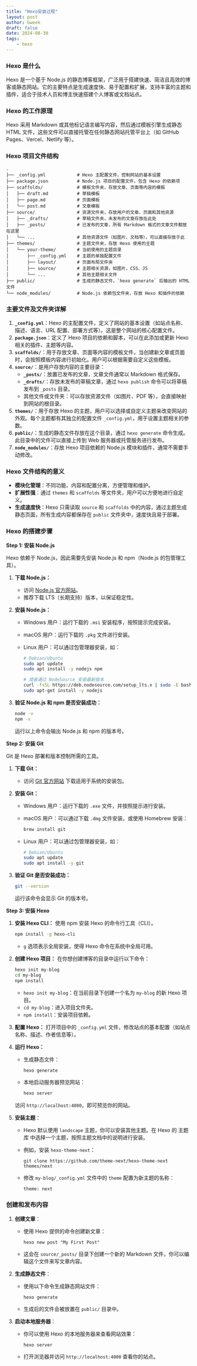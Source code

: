 ```yaml
---
title: "Hexo安装过程" 
layout: post
author: Gweek
draft: false
date: 2024-08-30
tags:
    - hexo
---
```

### Hexo 是什么

Hexo 是一个基于 Node.js 的静态博客框架，广泛用于搭建快速、简洁且高效的博客或静态网站。它的主要特点是生成速度快、易于配置和扩展，支持丰富的主题和插件，适合于技术人员和博主快速搭建个人博客或文档站点。

### Hexo 的工作原理

Hexo 采用 Markdown 或其他标记语言编写内容，然后通过模板引擎生成静态 HTML 文件，这些文件可以直接托管在任何静态网站托管平台上（如 GitHub Pages、Vercel、Netlify 等）。

### Hexo 项目文件结构

```
.
├── _config.yml            # Hexo 主配置文件，控制网站的基本设置
├── package.json           # Node.js 项目的配置文件，包含 Hexo 的依赖项
├── scaffolds/             # 模板文件夹，存放文章、页面等内容的模板
│   ├── draft.md           # 草稿模板
│   ├── page.md            # 页面模板
│   └── post.md            # 文章模板
├── source/                # 资源文件夹，存放用户的文章、页面和其他资源
│   ├── _drafts/           # 草稿文件夹，未发布的文章存放在此处
│   ├── _posts/            # 已发布的文章，所有 Markdown 格式的文章文件都放在这里
│   └── ...                # 其他资源文件（如图片、文档等），可以直接存放于此
├── themes/                # 主题文件夹，存放 Hexo 使用的主题
│   └── your-theme/        # 当前使用的主题目录
│       ├── _config.yml    # 主题的单独配置文件
│       ├── layout/        # 页面布局文件夹
│       ├── source/        # 主题相关资源，如图片、CSS、JS
│       └── ...            # 其他主题相关文件
├── public/                # 生成的静态文件，`hexo generate` 后输出的 HTML 文件
└── node_modules/          # Node.js 依赖包文件夹，存放 Hexo 和插件的依赖
```

### 主要文件及文件夹详解

1. **`_config.yml`**：Hexo 的主配置文件，定义了网站的基本设置（如站点名称、描述、语言、URL 配置、部署方式等）。这是整个网站的核心配置文件。
2. **`package.json`**：定义了 Hexo 项目的依赖和脚本，可以在此添加或更新 Hexo 相关的插件、主题等内容。
3. **`scaffolds/`**：用于存放文章、页面等内容的模板文件，当创建新文章或页面时，会按照模板内容进行初始化。用户可以根据需要自定义这些模板。
4. **`source/`**：是用户存放内容的主要目录：
    - **`_posts/`**：放置已发布的文章，文章文件通常以 Markdown 格式保存。
    - **`_drafts/`**：存放未发布的草稿文章，通过 `hexo publish` 命令可以将草稿发布到 `_posts` 目录。
    - 其他文件或文件夹：可以存放资源文件（如图片、PDF 等），会直接映射到网站的根目录。
5. **`themes/`**：用于存放 Hexo 的主题，用户可以选择或自定义主题来改变网站的外观。每个主题都有其独立的配置文件 `_config.yml`，用于设置主题相关的参数。
6. **`public/`**：生成的静态文件存放在这个目录，通过 `hexo generate` 命令生成。此目录中的文件可以直接上传到 Web 服务器或托管服务进行发布。
7. **`node_modules/`**：存放 Hexo 项目依赖的 Node.js 模块和插件，通常不需要手动修改。

### Hexo 文件结构的意义

- **模块化管理**：不同功能、内容和配置分离，方便管理和维护。
- **扩展性强**：通过 `themes` 和 `scaffolds` 等文件夹，用户可以方便地进行自定义。
- **生成速度快**：Hexo 只需读取 `source` 和 `scaffolds` 中的内容，通过主题生成静态页面，所有生成内容都保存在 `public` 文件夹中，速度快且易于部署。

### Hexo 的搭建步骤

**Step 1: 安装 Node.js**

Hexo 依赖于 Node.js，因此需要先安装 Node.js 和 npm（Node.js 的包管理工具）。

1. **下载 Node.js：**
    - 访问 [Node.js 官方网站](https://nodejs.org/)。
    - 推荐下载 LTS（长期支持）版本，以保证稳定性。
2. **安装 Node.js：**
    - Windows 用户：运行下载的 `.msi` 安装程序，按照提示完成安装。
    - macOS 用户：运行下载的 `.pkg` 文件进行安装。
    - Linux 用户：可以通过包管理器安装，如：
        
        ```bash
        # Debian/Ubuntu
        sudo apt update
        sudo apt install -y nodejs npm
        
        # 或者通过 NodeSource 安装最新版本
        curl -fsSL https://deb.nodesource.com/setup_lts.x | sudo -E bash -
        sudo apt-get install -y nodejs
        ```
        
3. **验证 Node.js 和 npm 是否安装成功：**
    
    ```bash
    node -v
    npm -v
    ```
    
    运行以上命令会输出 Node.js 和 npm 的版本号。
    

**Step 2: 安装 Git**

Git 是 Hexo 部署和版本控制所需的工具。

1. **下载 Git：**
    - 访问 [Git 官方网站](https://git-scm.com/) 下载适用于系统的安装包。
2. **安装 Git：**
    - Windows 用户：运行下载的 `.exe` 文件，并按照提示进行安装。
    - macOS 用户：可以通过下载 `.dmg` 文件安装，或使用 Homebrew 安装：
        
        ```bash
        brew install git
        ```
        
    - Linux 用户：可以通过包管理器安装，如：
        
        ```bash
        # Debian/Ubuntu
        sudo apt update
        sudo apt install -y git
        ```
        
3. **验证 Git 是否安装成功：**
    
    ```bash
    git --version
    ```
    
    运行该命令会显示 Git 的版本号。
    

**Step 3: 安装 Hexo**

1. **安装 Hexo CLI：**
使用 npm 安装 Hexo 的命令行工具（CLI）。
    
    ```bash
    npm install -g hexo-cli
    ```
    
    - `g` 选项表示全局安装，使得 Hexo 命令在系统中全局可用。
2. **创建 Hexo 项目：**
在你想创建博客的目录中运行以下命令：
    
    ```bash
    hexo init my-blog
    cd my-blog
    npm install
    ```
    
    - `hexo init my-blog`：在当前目录下创建一个名为 `my-blog` 的新 Hexo 项目。
    - `cd my-blog`：进入项目文件夹。
    - `npm install`：安装项目依赖。
3. **配置 Hexo：**
打开项目中的 `_config.yml` 文件，修改站点的基本配置（如站点名称、描述、作者信息等）。
4. **运行 Hexo：**
    - 生成静态文件：
        
        ```bash
        hexo generate
        ```
        
    - 本地启动服务器预览网站：
        
        ```bash
        hexo server
        ```
        
    
    访问 `http://localhost:4000`，即可预览你的网站。
    
5. **安装主题**：

   - Hexo 默认使用 `landscape` 主题，你可以安装其他主题。在 Hexo 的 主题库 中选择一个主题，按照主题文档中的说明进行安装。

   - 例如，安装 `hexo-theme-next`：

     ```
     git clone https://github.com/theme-next/hexo-theme-next themes/next
     ```

   - 修改 `my-blog/_config.yml` 文件中的 `theme` 配置为新主题的名称：

     ```
     theme: next
     ```

### 创建和发布内容

1. **创建文章**：

   - 使用 Hexo 提供的命令创建新文章：

     ```
     hexo new post "My First Post"
     ```

   - 这会在 `source/_posts/` 目录下创建一个新的 Markdown 文件，你可以编辑这个文件来写文章内容。

2. **生成静态文件**：

   - 使用以下命令生成静态网站文件：

     ```
     hexo generate
     ```

   - 生成后的文件会被放置在 `public/` 目录中。

3. **启动本地服务器**：

   - 你可以使用 Hexo 的本地服务器来查看网站效果：

     ```
     hexo server
     ```

   - 打开浏览器并访问 `http://localhost:4000` 查看你的站点。
